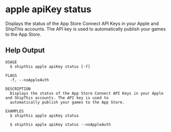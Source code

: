 # apple apiKey status

Displays the status of the App Store Connect API Keys in your Apple and ShipThis accounts. The API key is used to automatically publish your games to the App Store.

## Help Output
```
USAGE
  $ shipthis apple apiKey status [-f]

FLAGS
  -f, --noAppleAuth

DESCRIPTION
  Displays the status of the App Store Connect API Keys in your Apple and ShipThis accounts. The API key is used to
  automatically publish your games to the App Store.

EXAMPLES
  $ shipthis apple apiKey status

  $ shipthis apple apiKey status --noAppleAuth
```